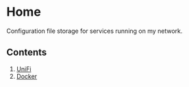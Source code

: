 # Home

Configuration file storage for services running on my network.

## Contents

1. [UniFi](unifi)
2. [Docker](docker)
